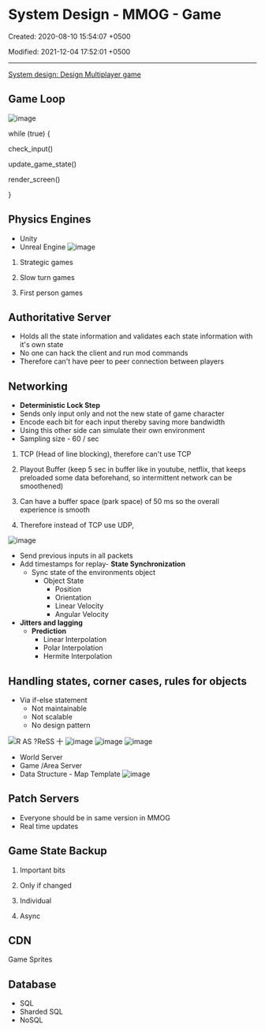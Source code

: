 # System Design - MMOG - Game

Created: 2020-08-10 15:54:07 +0500

Modified: 2021-12-04 17:52:01 +0500

---

[System design: Design Multiplayer game](https://www.youtube.com/playlist?list=PLkQkbY7JNJuCoOw3epgKcNIU6rFri4iQk)

## Game Loop

![image](media/System-Design---MMOG---Game-image1.png)

while (true) {

check_input()

update_game_state()

render_screen()

}

## Physics Engines

- Unity
- Unreal Engine
![image](media/System-Design---MMOG---Game-image2.png)

1. Strategic games

2. Slow turn games

3. First person games

## Authoritative Server

- Holds all the state information and validates each state information with it's own state
- No one can hack the client and run mod commands
- Therefore can't have peer to peer connection between players

## Networking

- **Deterministic Lock Step**
- Sends only input only and not the new state of game character
- Encode each bit for each input thereby saving more bandwidth
- Using this other side can simulate their own environment
- Sampling size - 60 / sec

1. TCP (Head of line blocking), therefore can't use TCP

2. Playout Buffer (keep 5 sec in buffer like in youtube, netflix, that keeps preloaded some data beforehand, so intermittent network can be smoothened)

3. Can have a buffer space (park space) of 50 ms so the overall experience is smooth

4. Therefore instead of TCP use UDP,

![image](media/System-Design---MMOG---Game-image3.png)

- Send previous inputs in all packets
- Add timestamps for replay-  **State Synchronization**
  - Sync state of the environments object
    - Object State
      - Position
      - Orientation
      - Linear Velocity
      - Angular Velocity
- **Jitters and lagging**
  - **Prediction**
    - Linear Interpolation
    - Polar Interpolation
    - Hermite Interpolation

## Handling states, corner cases, rules for objects

- Via if-else statement
  - Not maintainable
  - Not scalable
  - No design pattern

![R AS ?ReSS 十 ](media/System-Design---MMOG---Game-image4.png)
![image](media/System-Design---MMOG---Game-image5.png)
![image](media/System-Design---MMOG---Game-image6.png)
![image](media/System-Design---MMOG---Game-image7.png)

- World Server
- Game /Area Server
- Data Structure - Map Template
![image](media/System-Design---MMOG---Game-image8.png)

## Patch Servers

- Everyone should be in same version in MMOG
- Real time updates

## Game State Backup

1. Important bits

2. Only if changed

3. Individual

4. Async

## CDN

Game Sprites

## Database

- SQL
- Sharded SQL
- NoSQL
